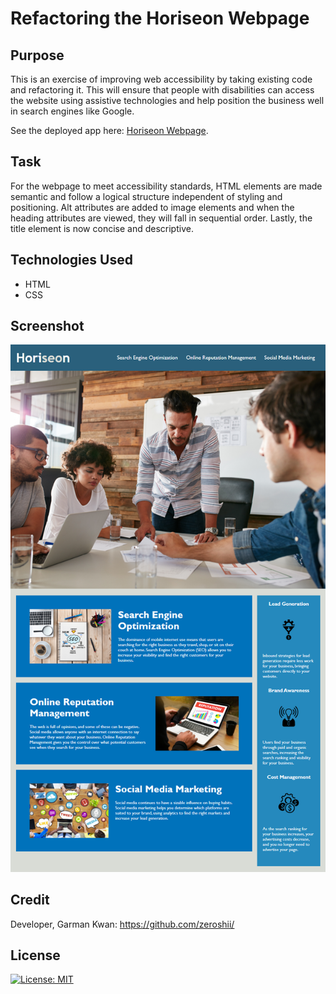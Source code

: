 # Refactoring the Horiseon Webpage

## Purpose

This is an exercise of improving web accessibility by taking existing code and refactoring it. This will ensure that people with disabilities can access the website using assistive technologies and help position the business well in search engines like Google.

See the deployed app here: [Horiseon Webpage](https://zeroshii.github.io/Code-Refactor/).

## Task

For the webpage to meet accessibility standards, HTML elements are made semantic and follow a logical structure independent of styling and positioning. Alt attributes are added to image elements and when the heading attributes are viewed, they will fall in sequential order. Lastly, the title element is now concise and descriptive.

## Technologies Used

* HTML
* CSS

## Screenshot
![screenshot](https://github.com/zeroshii/Code-Refactor/blob/master/01-html-css-git-homework-demo.png)

## Credit
Developer, Garman Kwan: https://github.com/zeroshii/

## License
[![License: MIT](https://img.shields.io/badge/License-MIT-yellow.svg)](https://opensource.org/licenses/MIT)

